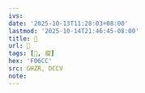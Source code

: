 ```yaml
---
ivs:
date: '2025-10-13T11:28:03+08:00'
lastmod: '2025-10-14T21:46:45-08:00'
title: 󰛎
url: 󰛎
tags: [󰛌, 廇]
hex: 'F06CC'
src: GHZR, DCCV
note:
---
```


